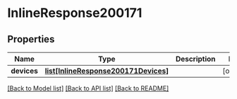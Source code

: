 # InlineResponse200171

## Properties
Name | Type | Description | Notes
------------ | ------------- | ------------- | -------------
**devices** | [**list[InlineResponse200171Devices]**](InlineResponse200171Devices.md) |  | [optional] 

[[Back to Model list]](../README.md#documentation-for-models) [[Back to API list]](../README.md#documentation-for-api-endpoints) [[Back to README]](../README.md)

